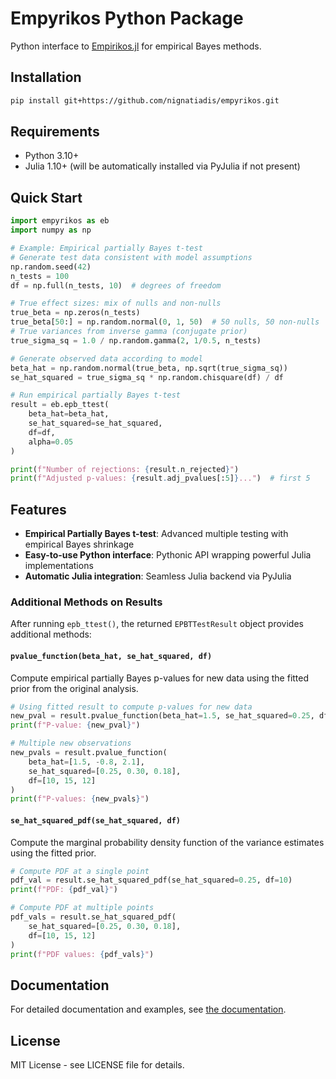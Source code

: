 # Empyrikos Python Package

Python interface to [Empirikos.jl](https://github.com/nignatiadis/Empirikos.jl) for empirical Bayes methods.

## Installation

```bash
pip install git+https://github.com/nignatiadis/empyrikos.git
```

## Requirements

- Python 3.10+
- Julia 1.10+ (will be automatically installed via PyJulia if not present)

## Quick Start

```python
import empyrikos as eb
import numpy as np

# Example: Empirical partially Bayes t-test
# Generate test data consistent with model assumptions
np.random.seed(42)
n_tests = 100
df = np.full(n_tests, 10)  # degrees of freedom

# True effect sizes: mix of nulls and non-nulls  
true_beta = np.zeros(n_tests)
true_beta[50:] = np.random.normal(0, 1, 50)  # 50 nulls, 50 non-nulls
# True variances from inverse gamma (conjugate prior)
true_sigma_sq = 1.0 / np.random.gamma(2, 1/0.5, n_tests)

# Generate observed data according to model
beta_hat = np.random.normal(true_beta, np.sqrt(true_sigma_sq))
se_hat_squared = true_sigma_sq * np.random.chisquare(df) / df

# Run empirical partially Bayes t-test
result = eb.epb_ttest(
    beta_hat=beta_hat,
    se_hat_squared=se_hat_squared, 
    df=df,
    alpha=0.05
)

print(f"Number of rejections: {result.n_rejected}")
print(f"Adjusted p-values: {result.adj_pvalues[:5]}...")  # first 5
```

## Features

- **Empirical Partially Bayes t-test**: Advanced multiple testing with empirical Bayes shrinkage
- **Easy-to-use Python interface**: Pythonic API wrapping powerful Julia implementations
- **Automatic Julia integration**: Seamless Julia backend via PyJulia

### Additional Methods on Results

After running `epb_ttest()`, the returned `EPBTTestResult` object provides additional methods:

#### `pvalue_function(beta_hat, se_hat_squared, df)`

Compute empirical partially Bayes p-values for new data using the fitted prior from the original analysis.

```python
# Using fitted result to compute p-values for new data
new_pval = result.pvalue_function(beta_hat=1.5, se_hat_squared=0.25, df=10)
print(f"P-value: {new_pval}")

# Multiple new observations
new_pvals = result.pvalue_function(
    beta_hat=[1.5, -0.8, 2.1], 
    se_hat_squared=[0.25, 0.30, 0.18], 
    df=[10, 15, 12]
)
print(f"P-values: {new_pvals}")
```

#### `se_hat_squared_pdf(se_hat_squared, df)`

Compute the marginal probability density function of the variance estimates using the fitted prior.

```python
# Compute PDF at a single point
pdf_val = result.se_hat_squared_pdf(se_hat_squared=0.25, df=10)
print(f"PDF: {pdf_val}")

# Compute PDF at multiple points
pdf_vals = result.se_hat_squared_pdf(
    se_hat_squared=[0.25, 0.30, 0.18], 
    df=[10, 15, 12]
)
print(f"PDF values: {pdf_vals}")
```

## Documentation

For detailed documentation and examples, see [the documentation](docs/).

## License

MIT License - see LICENSE file for details.